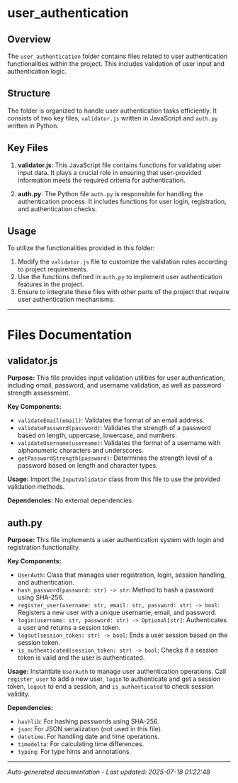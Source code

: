# user_authentication

## Overview
The `user_authentication` folder contains files related to user authentication functionalities within the project. This includes validation of user input and authentication logic.

## Structure
The folder is organized to handle user authentication tasks efficiently. It consists of two key files, `validator.js` written in JavaScript and `auth.py` written in Python.

## Key Files
1. **validator.js**: This JavaScript file contains functions for validating user input data. It plays a crucial role in ensuring that user-provided information meets the required criteria for authentication.
   
2. **auth.py**: The Python file `auth.py` is responsible for handling the authentication process. It includes functions for user login, registration, and authentication checks.

## Usage
To utilize the functionalities provided in this folder:
1. Modify the `validator.js` file to customize the validation rules according to project requirements.
2. Use the functions defined in `auth.py` to implement user authentication features in the project.
3. Ensure to integrate these files with other parts of the project that require user authentication mechanisms.

---

# Files Documentation

## validator.js

**Purpose:** This file provides input validation utilities for user authentication, including email, password, and username validation, as well as password strength assessment.

**Key Components:**
- `validateEmail(email)`: Validates the format of an email address.
- `validatePassword(password)`: Validates the strength of a password based on length, uppercase, lowercase, and numbers.
- `validateUsername(username)`: Validates the format of a username with alphanumeric characters and underscores.
- `getPasswordStrength(password)`: Determines the strength level of a password based on length and character types.

**Usage:** Import the `InputValidator` class from this file to use the provided validation methods.

**Dependencies:** No external dependencies.

## auth.py

**Purpose:** This file implements a user authentication system with login and registration functionality.

**Key Components:**
- `UserAuth`: Class that manages user registration, login, session handling, and authentication.
- `hash_password(password: str) -> str`: Method to hash a password using SHA-256.
- `register_user(username: str, email: str, password: str) -> bool`: Registers a new user with a unique username, email, and password.
- `login(username: str, password: str) -> Optional[str]`: Authenticates a user and returns a session token.
- `logout(session_token: str) -> bool`: Ends a user session based on the session token.
- `is_authenticated(session_token: str) -> bool`: Checks if a session token is valid and the user is authenticated.

**Usage:** Instantiate `UserAuth` to manage user authentication operations. Call `register_user` to add a new user, `login` to authenticate and get a session token, `logout` to end a session, and `is_authenticated` to check session validity.

**Dependencies:** 
- `hashlib`: For hashing passwords using SHA-256.
- `json`: For JSON serialization (not used in this file).
- `datetime`: For handling date and time operations.
- `timedelta`: For calculating time differences.
- `typing`: For type hints and annotations.

---
*Auto-generated documentation - Last updated: 2025-07-18 01:22:48*
